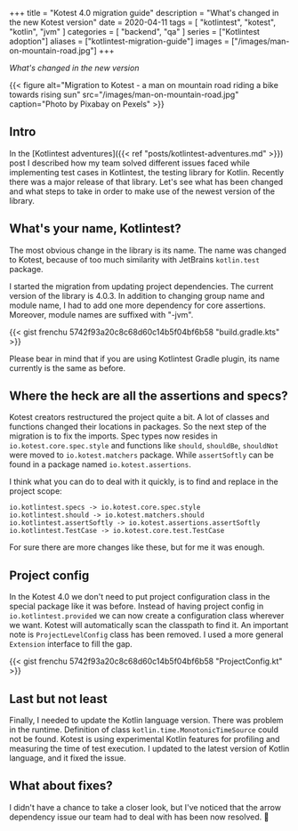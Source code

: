 +++
title = "Kotest 4.0 migration guide"
description = "What's changed in the new Kotest version"
date = 2020-04-11
tags = [
    "kotlintest",
    "kotest",
    "kotlin",
    "jvm"
]
categories = [
    "backend",
    "qa"
]
series = ["Kotlintest adoption"]
aliases = ["kotlintest-migration-guide"]
images = ["/images/man-on-mountain-road.jpg"]
+++

_What's changed in the new version_

{{< figure alt="Migration to Kotest - a man on mountain road riding a bike towards rising sun" src="/images/man-on-mountain-road.jpg" caption="Photo by Pixabay on Pexels" >}}

## Intro

In the \[Kotlintest adventures\]({{< ref "posts/kotlintest-adventures.md" >}}) post
I described how my team solved different issues faced while implementing test cases in Kotlintest,
the testing library for Kotlin. Recently there was a major release of that library.
Let's see what has been changed and what steps to take in order to make use of the newest version of the library.

## What's your name, Kotlintest?

The most obvious change in the library is its name. The name was changed to Kotest, because of too much similarity with JetBrains `kotlin.test` package.

I started the migration from updating project dependencies. The current version of the library is 4.0.3. In addition to changing group name and module name, I had to add one more dependency for core assertions. Moreover, module names are suffixed with "-jvm".

{{< gist frenchu 5742f93a20c8c68d60c14b5f04bf6b58 "build.gradle.kts" >}}

Please bear in mind that if you are using Kotlintest Gradle plugin, its name currently is the same as before.

## Where the heck are all the assertions and specs?

Kotest creators restructured the project quite a bit. A lot of classes and functions changed their locations in packages. So the next step of the migration is to fix the imports. Spec types now resides in `io.kotest.core.spec.style` and functions like `should`, `shouldBe`, `shouldNot` were moved to `io.kotest.matchers` package. While `assertSoftly` can be found in a package named `io.kotest.assertions`.

I think what you can do to deal with it quickly, is to find and replace in the project scope:

    io.kotlintest.specs -> io.kotest.core.spec.style
    io.kotlintest.should -> io.kotest.matchers.should
    io.kotlintest.assertSoftly -> io.kotest.assertions.assertSoftly
    io.kotlintest.TestCase -> io.kotest.core.test.TestCase

For sure there are more changes like these, but for me it was enough.

## Project config

In the Kotest 4.0 we don't need to put project configuration class in the special package like it was before.
Instead of having project config in `io.kotlintest.provided` we can now create a configuration class wherever we want. Kotest will automatically scan the classpath to find it. An important note is `ProjectLevelConfig` class has been removed. I used a more general `Extension` interface to fill the gap.

{{< gist frenchu 5742f93a20c8c68d60c14b5f04bf6b58 "ProjectConfig.kt" >}}

## Last but not least

Finally, I needed to update the Kotlin language version. There was problem in the runtime. Definition of class `kotlin.time.MonotonicTimeSource` could not be found. Kotest is using experimental Kotlin features for profiling and measuring the time of test execution. I updated to the latest version of Kotlin language, and it fixed the issue.

## What about fixes?

I didn't have a chance to take a closer look, but I've noticed that the arrow dependency issue our team had to deal with has been now resolved. :tada: